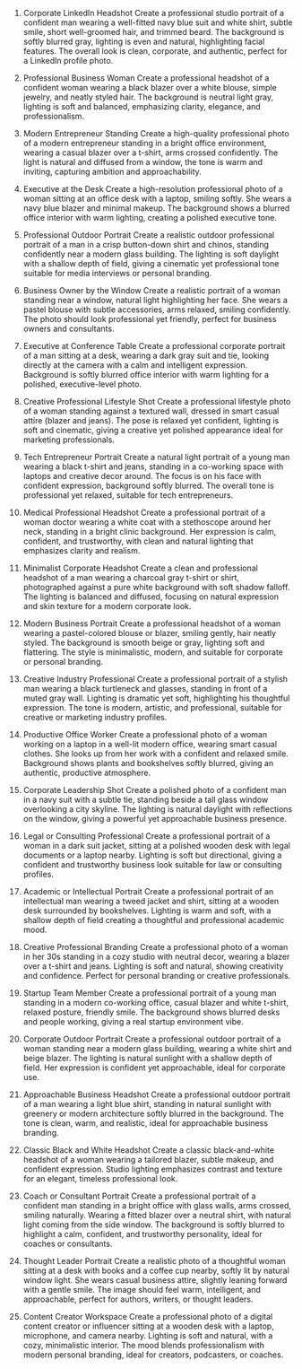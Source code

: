 1. Corporate LinkedIn Headshot
Create a professional studio portrait of a confident man wearing a well-fitted navy blue suit and white shirt, subtle smile, short well-groomed hair, and trimmed beard. The background is softly blurred gray, lighting is even and natural, highlighting facial features. The overall look is clean, corporate, and authentic, perfect for a LinkedIn profile photo.

2. Professional Business Woman
Create a professional headshot of a confident woman wearing a black blazer over a white blouse, simple jewelry, and neatly styled hair. The background is neutral light gray, lighting is soft and balanced, emphasizing clarity, elegance, and professionalism.

3. Modern Entrepreneur Standing
Create a high-quality professional photo of a modern entrepreneur standing in a bright office environment, wearing a casual blazer over a t-shirt, arms crossed confidently. The light is natural and diffused from a window, the tone is warm and inviting, capturing ambition and approachability.

4. Executive at the Desk
Create a high-resolution professional photo of a woman sitting at an office desk with a laptop, smiling softly. She wears a navy blue blazer and minimal makeup. The background shows a blurred office interior with warm lighting, creating a polished executive tone.

5. Professional Outdoor Portrait
Create a realistic outdoor professional portrait of a man in a crisp button-down shirt and chinos, standing confidently near a modern glass building. The lighting is soft daylight with a shallow depth of field, giving a cinematic yet professional tone suitable for media interviews or personal branding.

6. Business Owner by the Window
Create a realistic portrait of a woman standing near a window, natural light highlighting her face. She wears a pastel blouse with subtle accessories, arms relaxed, smiling confidently. The photo should look professional yet friendly, perfect for business owners and consultants.

7. Executive at Conference Table
Create a professional corporate portrait of a man sitting at a desk, wearing a dark gray suit and tie, looking directly at the camera with a calm and intelligent expression. Background is softly blurred office interior with warm lighting for a polished, executive-level photo.

8. Creative Professional Lifestyle Shot
Create a professional lifestyle photo of a woman standing against a textured wall, dressed in smart casual attire (blazer and jeans). The pose is relaxed yet confident, lighting is soft and cinematic, giving a creative yet polished appearance ideal for marketing professionals.

9. Tech Entrepreneur Portrait
Create a natural light portrait of a young man wearing a black t-shirt and jeans, standing in a co-working space with laptops and creative decor around. The focus is on his face with confident expression, background softly blurred. The overall tone is professional yet relaxed, suitable for tech entrepreneurs.

10. Medical Professional Headshot
Create a professional portrait of a woman doctor wearing a white coat with a stethoscope around her neck, standing in a bright clinic background. Her expression is calm, confident, and trustworthy, with clean and natural lighting that emphasizes clarity and realism.

11. Minimalist Corporate Headshot
Create a clean and professional headshot of a man wearing a charcoal gray t-shirt or shirt, photographed against a pure white background with soft shadow falloff. The lighting is balanced and diffused, focusing on natural expression and skin texture for a modern corporate look.

12. Modern Business Portrait
Create a professional headshot of a woman wearing a pastel-colored blouse or blazer, smiling gently, hair neatly styled. The background is smooth beige or gray, lighting soft and flattering. The style is minimalistic, modern, and suitable for corporate or personal branding.


13. Creative Industry Professional
Create a professional portrait of a stylish man wearing a black turtleneck and glasses, standing in front of a muted gray wall. Lighting is dramatic yet soft, highlighting his thoughtful expression. The tone is modern, artistic, and professional, suitable for creative or marketing industry profiles.

14. Productive Office Worker
Create a professional photo of a woman working on a laptop in a well-lit modern office, wearing smart casual clothes. She looks up from her work with a confident and relaxed smile. Background shows plants and bookshelves softly blurred, giving an authentic, productive atmosphere.

15. Corporate Leadership Shot
Create a polished photo of a confident man in a navy suit with a subtle tie, standing beside a tall glass window overlooking a city skyline. The lighting is natural daylight with reflections on the window, giving a powerful yet approachable business presence.

16. Legal or Consulting Professional
Create a professional portrait of a woman in a dark suit jacket, sitting at a polished wooden desk with legal documents or a laptop nearby. Lighting is soft but directional, giving a confident and trustworthy business look suitable for law or consulting profiles.

17. Academic or Intellectual Portrait
Create a professional portrait of an intellectual man wearing a tweed jacket and shirt, sitting at a wooden desk surrounded by bookshelves. Lighting is warm and soft, with a shallow depth of field creating a thoughtful and professional academic mood.

18. Creative Professional Branding
Create a professional photo of a woman in her 30s standing in a cozy studio with neutral decor, wearing a blazer over a t-shirt and jeans. Lighting is soft and natural, showing creativity and confidence. Perfect for personal branding or creative professionals.


19. Startup Team Member
Create a professional portrait of a young man standing in a modern co-working office, casual blazer and white t-shirt, relaxed posture, friendly smile. The background shows blurred desks and people working, giving a real startup environment vibe.


20. Corporate Outdoor Portrait
Create a professional outdoor portrait of a woman standing near a modern glass building, wearing a white shirt and beige blazer. The lighting is natural sunlight with a shallow depth of field. Her expression is confident yet approachable, ideal for corporate use.


21. Approachable Business Headshot
Create a professional outdoor portrait of a man wearing a light blue shirt, standing in natural sunlight with greenery or modern architecture softly blurred in the background. The tone is clean, warm, and realistic, ideal for approachable business branding.


22. Classic Black and White Headshot
Create a classic black-and-white headshot of a woman wearing a tailored blazer, subtle makeup, and confident expression. Studio lighting emphasizes contrast and texture for an elegant, timeless professional look.

23. Coach or Consultant Portrait
Create a professional portrait of a confident man standing in a bright office with glass walls, arms crossed, smiling naturally. Wearing a fitted blazer over a neutral shirt, with natural light coming from the side window. The background is softly blurred to highlight a calm, confident, and trustworthy personality, ideal for coaches or consultants.

24. Thought Leader Portrait
Create a realistic photo of a thoughtful woman sitting at a desk with books and a coffee cup nearby, softly lit by natural window light. She wears casual business attire, slightly leaning forward with a gentle smile. The image should feel warm, intelligent, and approachable, perfect for authors, writers, or thought leaders.


25. Content Creator Workspace
Create a professional photo of a digital content creator or influencer sitting at a wooden desk with a laptop, microphone, and camera nearby. Lighting is soft and natural, with a cozy, minimalistic interior. The mood blends professionalism with modern personal branding, ideal for creators, podcasters, or coaches.
